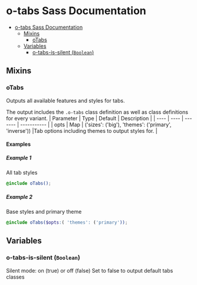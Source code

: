 # o-tabs Sass Documentation

- [o-tabs Sass Documentation](#o-tabs-sass-documentation)
  - [Mixins](#mixins)
    - [oTabs](#otabs)
  - [Variables](#variables)
    - [o-tabs-is-silent (`Boolean`)](#o-tabs-is-silent-boolean)

## Mixins

### oTabs

Outputs all available features and styles for tabs.

The output includes the `.o-tabs` class definition as well as class definitions for every variant.
| Parameter | Type | Default | Description |
| ---- | ---- | ------- | ----------- |
| opts | Map | ('sizes': ('big'), 'themes': ('primary', 'inverse')) |Tab options including themes to output styles for. |

#### Examples

##### Example 1

All tab styles

```scss
@include oTabs();
```

##### Example 2

Base styles and primary theme

```scss
@include oTabs($opts:( 'themes': ('primary'));
```

## Variables

### o-tabs-is-silent (`Boolean`)

Silent mode: on (true) or off (false)
Set to false to output default tabs classes
